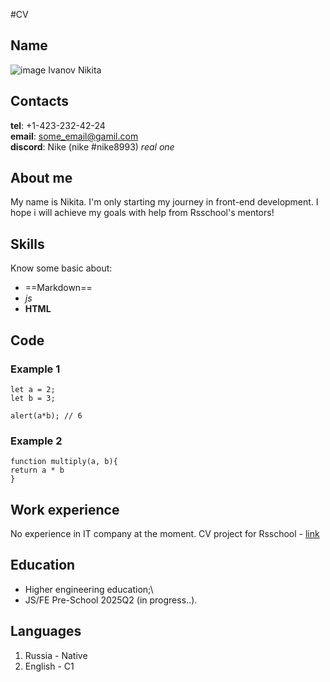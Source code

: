 #CV

## Name

![image](/home/nk/Documents/cv_pic.jpg)
Ivanov Nikita


## Contacts

**tel**: +1-423-232-42-24\
**email**: some_email@gamil.com\
**discord**: Nike (nike #nike8993) *real one*

## About me

My name is Nikita. I'm only starting my journey in front-end development. I hope i will achieve my goals with help from Rsschool's mentors!

## Skills

Know some basic about:
- ==Markdown==
- *js*
- **HTML**

## Code 

### Example 1
```
let a = 2;
let b = 3;

alert(a*b); // 6

```
### Example 2

```
function multiply(a, b){
return a * b
}
```

## Work experience

No experience in IT company at the moment.
CV project for Rsschool - [link](https://github.com/Nikita01471/rsschool-cv/tree/gh-pages)

## Education

- Higher engineering education;\
- JS/FE Pre-School 2025Q2 (in progress..).

## Languages

1. Russia - Native
2. English - C1
